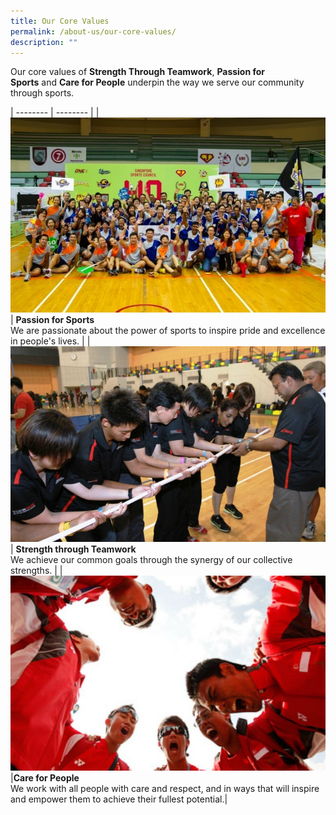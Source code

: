 ```yaml
---
title: Our Core Values
permalink: /about-us/our-core-values/
description: ""
---
```

Our core values of **Strength Through Teamwork**, **Passion for Sports** and **Care for People** underpin the way we serve our community 
through sports.

| -------- | -------- | 
| ![Passion](/images/About%20Us/Values%20&%20Mission/Core%20Values/Sport%20Singapore%20at%20Inter%20House%20Sports%20Comp.jpeg)     | **Passion for Sports**<br>We are passionate about the power of sports to inspire pride and excellence in people's lives.    |
|![Strength through teamwork](/images/About%20Us/Values%20&%20Mission/Core%20Values/teamwork.jpeg)| **Strength through Teamwork**<br>We achieve our common goals through the synergy of our collective strengths. |
|![people](/images/About%20Us/Values%20&%20Mission/Core%20Values/people.jpeg)|**Care for People** <br>We work with all people with care and respect, and in ways that will inspire and empower them to achieve their fullest potential.|